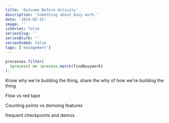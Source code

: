 ```yaml
---
title: 'Outcome Before Activity'
description: 'Something about busy work.'
date: '2024-02-15'
image: ''
isSeries: false
seriesSlug: ''
seriesBlurb: ''
seriesEnded: false
tags: ['management']
---
```


<!-- prettier-ignore-start -->
<!-- CODE BLOCK - START -->
```js
processes.filter(
  (process) => !process.match(findBusywork)
);
```
<!-- CODE BLOCK - END -->
<!-- prettier-ignore-end -->

Know why we're building the thing, share the why of how we're building the thing

Flow vs red tape

Counting points vs demoing features

frequent checkpoints and demos
